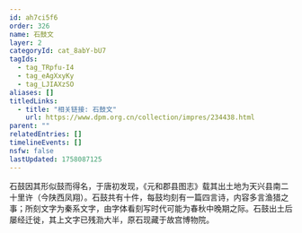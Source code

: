```yaml
---
id: ah7ci5f6
order: 326
name: 石鼓文
layer: 2
categoryId: cat_8abY-bU7
tagIds:
  - tag_TRpfu-I4
  - tag_eAgXxyKy
  - tag_LJIAXzSO
aliases: []
titledLinks:
  - title: "相关链接: 石鼓文"
    url: https://www.dpm.org.cn/collection/impres/234438.html
parent: ""
relatedEntries: []
timelineEvents: []
nsfw: false
lastUpdated: 1758087125
---
```


石鼓因其形似鼓而得名，于唐初发现，《元和郡县图志》载其出土地为天兴县南二十里许（今陕西凤翔）。石鼓共有十件，每鼓均刻有一篇四言诗，内容多言渔猎之事；所刻文字为秦系文字，由字体看刻写时代可能为春秋中晚期之际。石鼓出土后屡经迁徙，其上文字已残泐大半，原石现藏于故宫博物院。